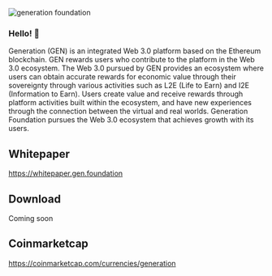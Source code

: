 <!--
**GenerationFDN/GenerationFDN** is a ✨ _special_ ✨ repository because its `README.md` (this file) appears on your GitHub profile.

Here are some ideas to get you started:

- 🔭 I’m currently working on ...
- 🌱 I’m currently learning ...
- 👯 I’m looking to collaborate on ...
- 🤔 I’m looking for help with ...
- 💬 Ask me about ...
- 📫 How to reach me: ...
- 😄 Pronouns: ...
- ⚡ Fun fact: ...
-->

![generation foundation](https://user-images.githubusercontent.com/100190845/169434079-21e19eea-e4be-4eab-afd9-3cdff5c20817.png)

### Hello! 👋

Generation (GEN) is an integrated Web 3.0 platform based on the Ethereum blockchain. GEN rewards users who contribute to the platform in the Web 3.0 ecosystem. 
The Web 3.0 pursued by GEN provides an ecosystem where users can obtain accurate rewards for economic value through their sovereignty through various activities such as L2E (Life to Earn) and I2E (Information to Earn). Users create value and receive rewards through platform activities built within the ecosystem, and have new experiences through the connection between the virtual and real worlds. 
Generation Foundation pursues the Web 3.0 ecosystem that achieves growth with its users.

## Whitepaper

https://whitepaper.gen.foundation

## Download

Coming soon

## Coinmarketcap

https://coinmarketcap.com/currencies/generation

